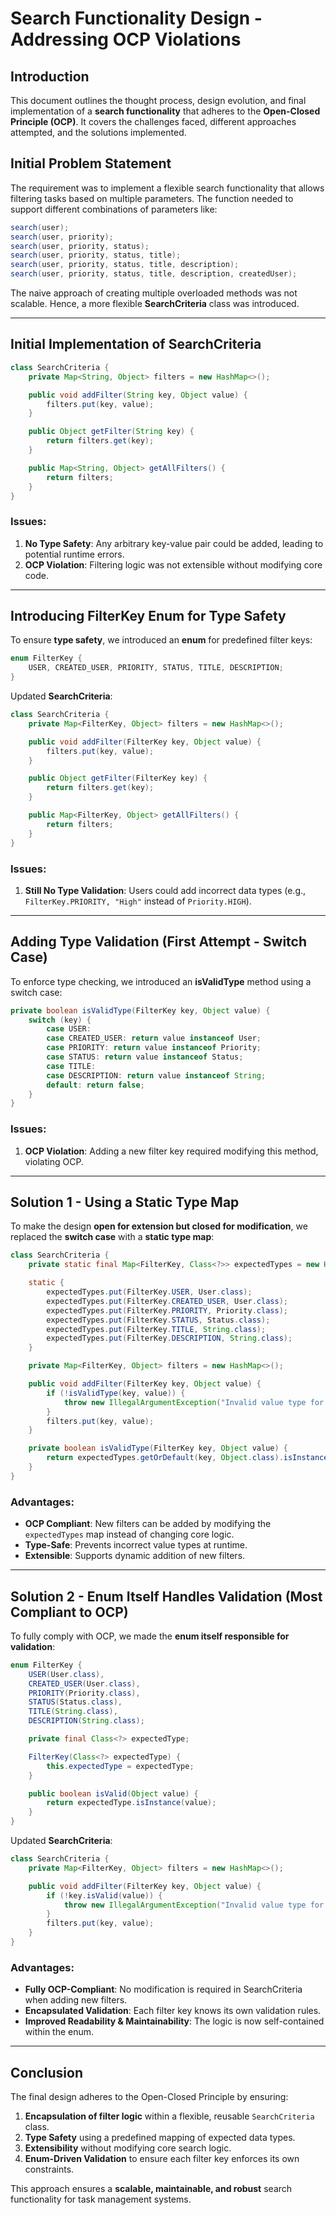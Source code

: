 # Search Functionality Design - Addressing OCP Violations

## Introduction
This document outlines the thought process, design evolution, and final implementation of a **search functionality** that adheres to the **Open-Closed Principle (OCP)**. It covers the challenges faced, different approaches attempted, and the solutions implemented.

## Initial Problem Statement
The requirement was to implement a flexible search functionality that allows filtering tasks based on multiple parameters. The function needed to support different combinations of parameters like:

```java
search(user);
search(user, priority);
search(user, priority, status);
search(user, priority, status, title);
search(user, priority, status, title, description);
search(user, priority, status, title, description, createdUser);
```

The naive approach of creating multiple overloaded methods was not scalable. Hence, a more flexible **SearchCriteria** class was introduced.

---

## Initial Implementation of SearchCriteria
```java
class SearchCriteria {
    private Map<String, Object> filters = new HashMap<>();

    public void addFilter(String key, Object value) {
        filters.put(key, value);
    }

    public Object getFilter(String key) {
        return filters.get(key);
    }

    public Map<String, Object> getAllFilters() {
        return filters;
    }
}
```
### Issues:
1. **No Type Safety**: Any arbitrary key-value pair could be added, leading to potential runtime errors.
2. **OCP Violation**: Filtering logic was not extensible without modifying core code.

---

## Introducing FilterKey Enum for Type Safety
To ensure **type safety**, we introduced an **enum** for predefined filter keys:
```java
enum FilterKey {
    USER, CREATED_USER, PRIORITY, STATUS, TITLE, DESCRIPTION;
}
```

Updated **SearchCriteria**:
```java
class SearchCriteria {
    private Map<FilterKey, Object> filters = new HashMap<>();

    public void addFilter(FilterKey key, Object value) {
        filters.put(key, value);
    }

    public Object getFilter(FilterKey key) {
        return filters.get(key);
    }

    public Map<FilterKey, Object> getAllFilters() {
        return filters;
    }
}
```
### Issues:
1. **Still No Type Validation**: Users could add incorrect data types (e.g., `FilterKey.PRIORITY, "High"` instead of `Priority.HIGH`).

---

## Adding Type Validation (First Attempt - Switch Case)
To enforce type checking, we introduced an **isValidType** method using a switch case:

```java
private boolean isValidType(FilterKey key, Object value) {
    switch (key) {
        case USER:
        case CREATED_USER: return value instanceof User;
        case PRIORITY: return value instanceof Priority;
        case STATUS: return value instanceof Status;
        case TITLE:
        case DESCRIPTION: return value instanceof String;
        default: return false;
    }
}
```

### Issues:
1. **OCP Violation**: Adding a new filter key required modifying this method, violating OCP.

---

## Solution 1 - Using a Static Type Map
To make the design **open for extension but closed for modification**, we replaced the **switch case** with a **static type map**:

```java
class SearchCriteria {
    private static final Map<FilterKey, Class<?>> expectedTypes = new HashMap<>();

    static {
        expectedTypes.put(FilterKey.USER, User.class);
        expectedTypes.put(FilterKey.CREATED_USER, User.class);
        expectedTypes.put(FilterKey.PRIORITY, Priority.class);
        expectedTypes.put(FilterKey.STATUS, Status.class);
        expectedTypes.put(FilterKey.TITLE, String.class);
        expectedTypes.put(FilterKey.DESCRIPTION, String.class);
    }

    private Map<FilterKey, Object> filters = new HashMap<>();

    public void addFilter(FilterKey key, Object value) {
        if (!isValidType(key, value)) {
            throw new IllegalArgumentException("Invalid value type for " + key + ". Expected " + expectedTypes.get(key));
        }
        filters.put(key, value);
    }

    private boolean isValidType(FilterKey key, Object value) {
        return expectedTypes.getOrDefault(key, Object.class).isInstance(value);
    }
}
```

### Advantages:
- **OCP Compliant**: New filters can be added by modifying the `expectedTypes` map instead of changing core logic.
- **Type-Safe**: Prevents incorrect value types at runtime.
- **Extensible**: Supports dynamic addition of new filters.

---

## Solution 2 - Enum Itself Handles Validation (Most Compliant to OCP)
To fully comply with OCP, we made the **enum itself responsible for validation**:

```java
enum FilterKey {
    USER(User.class),
    CREATED_USER(User.class),
    PRIORITY(Priority.class),
    STATUS(Status.class),
    TITLE(String.class),
    DESCRIPTION(String.class);

    private final Class<?> expectedType;

    FilterKey(Class<?> expectedType) {
        this.expectedType = expectedType;
    }

    public boolean isValid(Object value) {
        return expectedType.isInstance(value);
    }
}
```

Updated **SearchCriteria**:

```java
class SearchCriteria {
    private Map<FilterKey, Object> filters = new HashMap<>();

    public void addFilter(FilterKey key, Object value) {
        if (!key.isValid(value)) {
            throw new IllegalArgumentException("Invalid value type for " + key + ". Expected " + key.getExpectedType());
        }
        filters.put(key, value);
    }
}
```

### Advantages:
- **Fully OCP-Compliant**: No modification is required in SearchCriteria when adding new filters.
- **Encapsulated Validation**: Each filter key knows its own validation rules.
- **Improved Readability & Maintainability**: The logic is now self-contained within the enum.

---

## Conclusion
The final design adheres to the Open-Closed Principle by ensuring:
1. **Encapsulation of filter logic** within a flexible, reusable `SearchCriteria` class.
2. **Type Safety** using a predefined mapping of expected data types.
3. **Extensibility** without modifying core search logic.
4. **Enum-Driven Validation** to ensure each filter key enforces its own constraints.

This approach ensures a **scalable, maintainable, and robust** search functionality for task management systems.

